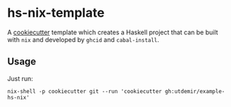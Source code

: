 # hs-nix-template

A [cookiecutter] template which creates a Haskell project that can be built with
`nix` and developed by `ghcid` and `cabal-install`.

## Usage

Just run:

```
nix-shell -p cookiecutter git --run 'cookiecutter gh:utdemir/example-hs-nix'
```

[cookiecutter]: https://cookiecutter.readthedocs.io/en/latest/readme.html
